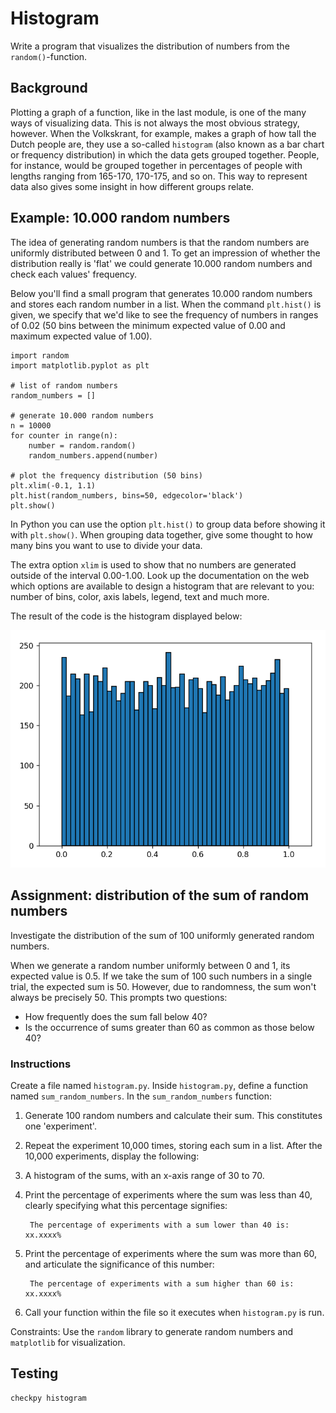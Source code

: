 # Histogram

Write a program that visualizes the distribution of numbers from the `random()`-function.

## Background

Plotting a graph of a function, like in the last module, is one of the many ways of visualizing data. This is not always the most obvious strategy, however. When the Volkskrant, for example, makes a graph of how tall the Dutch people are, they use a so-called `histogram` (also known as a bar chart or frequency distribution) in which the data gets grouped together. People, for instance, would be grouped together in percentages of people with lengths ranging from 165-170, 170-175, and so on. This way to represent data also gives some insight in how different groups relate.


## Example: 10.000 random numbers

The idea of generating random numbers is that the random numbers are uniformly distributed between 0 and 1. To get an impression of whether the distribution really is 'flat' we could generate 10.000 random numbers and check each values' frequency.

Below you'll find a small program that generates 10.000 random numbers and stores each random number in a list. When the command `plt.hist()` is given, we specify that we'd like to see the frequency of numbers in ranges of 0.02 (50 bins between the minimum expected value of 0.00 and maximum expected value of 1.00).

    import random
    import matplotlib.pyplot as plt

    # list of random numbers
    random_numbers = []

    # generate 10.000 random numbers
    n = 10000
    for counter in range(n):
        number = random.random()          
        random_numbers.append(number)

    # plot the frequency distribution (50 bins)
    plt.xlim(-0.1, 1.1)
    plt.hist(random_numbers, bins=50, edgecolor='black')
    plt.show()

In Python you can use the option `plt.hist()` to group data before showing it with `plt.show()`. When grouping data together, give some thought to how many bins you want to use to divide your data.

The extra option `xlim` is used to show that no numbers are generated outside of the interval 0.00-1.00. Look up the documentation on the web which options are available to design a histogram that are relevant to you: number of bins, color, axis labels, legend, text and much more.

The result of the code is the histogram displayed below:

![](../../../assets/HistogramExample.png)

## Assignment: distribution of the sum of random numbers

Investigate the distribution of the sum of 100 uniformly generated random numbers.

When we generate a random number uniformly between 0 and 1, its expected value is 0.5. If we take the sum of 100 such numbers in a single trial, the expected sum is 50. However, due to randomness, the sum won't always be precisely 50. This prompts two questions:

* How frequently does the sum fall below 40?
* Is the occurrence of sums greater than 60 as common as those below 40?

### Instructions

Create a file named `histogram.py`.
Inside `histogram.py`, define a function named `sum_random_numbers`.
In the `sum_random_numbers` function:

1. Generate 100 random numbers and calculate their sum. This constitutes one 'experiment'.
2. Repeat the experiment 10,000 times, storing each sum in a list.
After the 10,000 experiments, display the following:
3. A histogram of the sums, with an x-axis range of 30 to 70.
4. Print the percentage of experiments where the sum was less than 40, clearly specifying what this percentage signifies:

        The percentage of experiments with a sum lower than 40 is: xx.xxxx%

5. Print the percentage of experiments where the sum was more than 60, and articulate the significance of this number:


        The percentage of experiments with a sum higher than 60 is: xx.xxxx%


6. Call your function within the file so it executes when `histogram.py` is run.

Constraints: Use the `random` library to generate random numbers and `matplotlib` for visualization.

## Testing

    checkpy histogram
